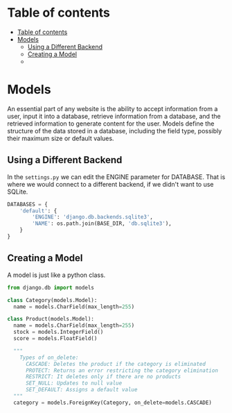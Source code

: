 # Table of contents 
- [Table of contents](#table-of-contents)
- [Models](#models)
  - [Using a Different Backend](#using-a-different-backend)
  - [Creating a Model](#creating-a-model)
  - [](#)

# Models
An essential part of any website is the ability to accept information from a user, input it into a database, retrieve information from a database, and the retrieved information to generate content for the user. Models define the structure of the data stored in a database, including the field type, possibly their maximum size or default values. 

## Using a Different Backend 
In the `settings.py` we can edit the ENGINE parameter for DATABASE. That is where we would connect to a different backend, if we didn't want to use SQLite. 

```python 
DATABASES = {
    'default': {
        'ENGINE': 'django.db.backends.sqlite3',
        'NAME': os.path.join(BASE_DIR, 'db.sqlite3'),
    }
}
```

## Creating a Model
A model is just like a python class. 

```python 
from django.db import models 

class Category(models.Model):
  name = models.CharField(max_length=255)

class Product(models.Model): 
  name = models.CharField(max_length=255)
  stock = models.IntegerField()
  score = models.FloatField()

  """
    Types of on_delete:
      CASCADE: Deletes the product if the category is eliminated
      PROTECT: Returns an error restricting the category elimination
      RESTRICT: It deletes only if there are no products
      SET_NULL: Updates to null value
      SET_DEFAULT: Assigns a default value
  """
  category = models.ForeignKey(Category, on_delete=models.CASCADE)

```

## 